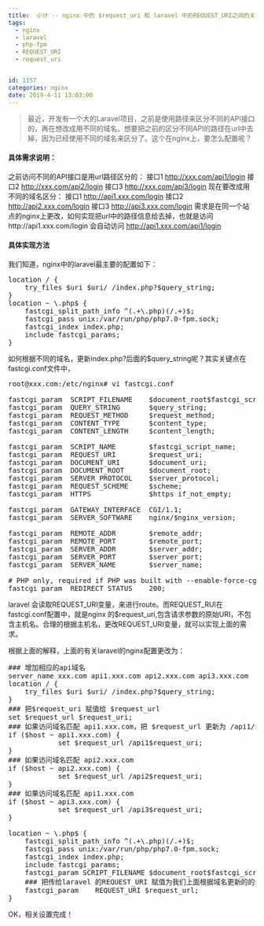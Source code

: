 ```yaml
---
title:  小计 -- nginx 中的 $request_uri 和 laravel 中的REQUEST_URI之间的关系
tags:
  - nginx
  - laravel
  - php-fpm
  - REQUEST_URI
  - request_uri


id: 1157
categories: nginx
date: 2019-4-11 13:03:00
---
```

> 最近，开发有一个大的Laravel项目，之前是使用路径来区分不同的API接口的，再在想改成用不同的域名。想要把之前的区分不同API的路径在url中去掉，因为已经使用不同的域名来区分了。这个在nginx上，要怎么配置呢？

#### 具体需求说明：
之前访问不同的API接口是用url路径区分的：
接口1  http://xxx.com/api1/login
接口2  http://xxx.com/api2/login
接口3  http://xxx.com/api3/login
现在要改成用不同的域名区分：
接口1  http://api1.xxx.com/login
接口2  http://api2.xxx.com/login
接口3  http://api3.xxx.com/login
需求是在同一个站点的nginx上更改，如何实现把url中的路径信息给去掉，也就是访问http://api1.xxx.com/login 会自动访问 http://api1.xxx.com/api1/login  

#### 具体实现方法
我们知道，nginx中的laravel最主要的配置如下：
<pre>
location / {
    try_files $uri $uri/ /index.php?$query_string;
}
location ~ \.php$ {
    fastcgi_split_path_info ^(.+\.php)(/.+)$;
    fastcgi_pass unix:/var/run/php/php7.0-fpm.sock;
    fastcgi_index index.php;
    include fastcgi_params;
}
</pre>
如何根据不同的域名，更新index.php?后面的$query_string呢？其实关键点在fastcgi.conf文件中，

<pre>
root@xxx.com:/etc/nginx# vi fastcgi.conf 

fastcgi_param  SCRIPT_FILENAME    $document_root$fastcgi_script_name;
fastcgi_param  QUERY_STRING       $query_string;
fastcgi_param  REQUEST_METHOD     $request_method;
fastcgi_param  CONTENT_TYPE       $content_type;
fastcgi_param  CONTENT_LENGTH     $content_length;

fastcgi_param  SCRIPT_NAME        $fastcgi_script_name;
fastcgi_param  REQUEST_URI        $request_uri;
fastcgi_param  DOCUMENT_URI       $document_uri;
fastcgi_param  DOCUMENT_ROOT      $document_root;
fastcgi_param  SERVER_PROTOCOL    $server_protocol;
fastcgi_param  REQUEST_SCHEME     $scheme;
fastcgi_param  HTTPS              $https if_not_empty;

fastcgi_param  GATEWAY_INTERFACE  CGI/1.1;
fastcgi_param  SERVER_SOFTWARE    nginx/$nginx_version;

fastcgi_param  REMOTE_ADDR        $remote_addr;
fastcgi_param  REMOTE_PORT        $remote_port;
fastcgi_param  SERVER_ADDR        $server_addr;
fastcgi_param  SERVER_PORT        $server_port;
fastcgi_param  SERVER_NAME        $server_name;

# PHP only, required if PHP was built with --enable-force-cgi-redirect
fastcgi_param  REDIRECT_STATUS    200;
</pre>

laravel 会读取REQUEST_URI变量，来进行route。而REQUEST_RUI在fastcgi.conf配置中，就是nginx 的$request_uri,包含请求参数的原始URI，不包含主机名。合理的根据主机名，更改REQUEST_URI变量，就可以实现上面的需求。

根据上面的解释，上面的有关laravel的nginx配置更改为：
<pre>
### 增加相应的api域名
server_name xxx.com api1.xxx.com api2.xxx.com api3.xxx.com
location / {
    try_files $uri $uri/ /index.php?$query_string;
}
### 把$request_uri 赋值给 $request_url
set $request_url $request_uri;
### 如果访问域名匹配 api1.xxx.com，把 $request_url 更新为 /api1/$request_uri
if ($host ~ api1.xxx.com) {
			set $request_url /api1$request_uri;
}
### 如果访问域名匹配 api2.xxx.com
if ($host ~ api2.xxx.com) {
			set $request_url /api2$request_uri;
}
### 如果访问域名匹配 api1.xxx.com
if ($host ~ api3.xxx.com) {
			set $request_url /api3$request_uri;
}

location ~ \.php$ {
    fastcgi_split_path_info ^(.+\.php)(/.+)$;
    fastcgi_pass unix:/var/run/php/php7.0-fpm.sock;
    fastcgi_index index.php;
    include fastcgi_params;
    fastcgi_param SCRIPT_FILENAME $document_root$fastcgi_script_name;
    ### 把传给laravel 的REQUEST_URI 赋值为我们上面根据域名更新的的$request_url
    fastcgi_param 	 REQUEST_URI $request_url;
}
</pre>

OK，相关设置完成！

